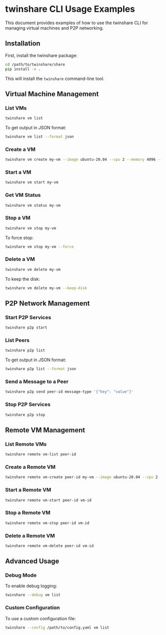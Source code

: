 # twinshare CLI Usage Examples

This document provides examples of how to use the twinshare CLI for managing virtual machines and P2P networking.

## Installation

First, install the twinshare package:

```bash
cd /path/to/twinshare/share
pip install -e .
```

This will install the `twinshare` command-line tool.

## Virtual Machine Management

### List VMs

```bash
twinshare vm list
```

To get output in JSON format:

```bash
twinshare vm list --format json
```

### Create a VM

```bash
twinshare vm create my-vm --image ubuntu-20.04 --cpu 2 --memory 4096 --disk 40
```

### Start a VM

```bash
twinshare vm start my-vm
```

### Get VM Status

```bash
twinshare vm status my-vm
```

### Stop a VM

```bash
twinshare vm stop my-vm
```

To force stop:

```bash
twinshare vm stop my-vm --force
```

### Delete a VM

```bash
twinshare vm delete my-vm
```

To keep the disk:

```bash
twinshare vm delete my-vm --keep-disk
```

## P2P Network Management

### Start P2P Services

```bash
twinshare p2p start
```

### List Peers

```bash
twinshare p2p list
```

To get output in JSON format:

```bash
twinshare p2p list --format json
```

### Send a Message to a Peer

```bash
twinshare p2p send peer-id message-type '{"key": "value"}'
```

### Stop P2P Services

```bash
twinshare p2p stop
```

## Remote VM Management

### List Remote VMs

```bash
twinshare remote vm-list peer-id
```

### Create a Remote VM

```bash
twinshare remote vm-create peer-id my-vm --image ubuntu-20.04 --cpu 2 --memory 4096 --disk 40
```

### Start a Remote VM

```bash
twinshare remote vm-start peer-id vm-id
```

### Stop a Remote VM

```bash
twinshare remote vm-stop peer-id vm-id
```

### Delete a Remote VM

```bash
twinshare remote vm-delete peer-id vm-id
```

## Advanced Usage

### Debug Mode

To enable debug logging:

```bash
twinshare --debug vm list
```

### Custom Configuration

To use a custom configuration file:

```bash
twinshare --config /path/to/config.yaml vm list
```
